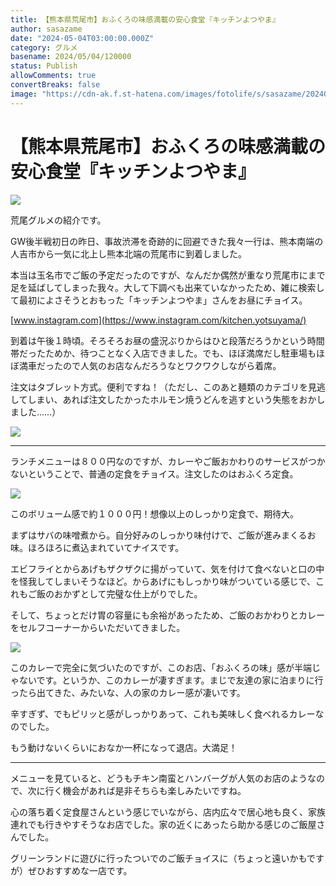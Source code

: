 ```yaml
---
title: 【熊本県荒尾市】おふくろの味感満載の安心食堂『キッチンよつやま』
author: sasazame
date: "2024-05-04T03:00:00.000Z"
category: グルメ
basename: 2024/05/04/120000
status: Publish
allowComments: true
convertBreaks: false
image: "https://cdn-ak.f.st-hatena.com/images/fotolife/s/sasazame/20240504/20240504102330.png"
---
```

# 【熊本県荒尾市】おふくろの味感満載の安心食堂『キッチンよつやま』

![](https://cdn-ak.f.st-hatena.com/images/fotolife/s/sasazame/20240504/20240504102330.png)

荒尾グルメの紹介です。

<!-- Extended Body -->

GW後半戦初日の昨日、事故渋滞を奇跡的に回避できた我々一行は、熊本南端の人吉市から一気に北上し熊本北端の荒尾市に到着しました。

本当は玉名市でご飯の予定だったのですが、なんだか偶然が重なり荒尾市にまで足を延ばしてしまった我々。大して下調べも出来ていなかったため、雑に検索して最初によさそうとおもった「キッチンよつやま」さんをお昼にチョイス。

[www.instagram.com](https://www.instagram.com/kitchen.yotsuyama/)

到着は午後１時頃。そろそろお昼の盛況ぶりからはひと段落だろうかという時間帯だったためか、待つことなく入店できました。でも、ほぼ満席だし駐車場もほぼ満車だったので人気のお店なんだろうなとワクワクしながら着席。

注文はタブレット方式。便利ですね！（ただし、このあと麺類のカテゴリを見逃してしまい、あれば注文したかったホルモン焼うどんを逃すという失態をおかしました……）

![](https://cdn-ak.f.st-hatena.com/images/fotolife/s/sasazame/20240504/20240504101747.jpg)

* * *

ランチメニューは８００円なのですが、カレーやご飯おかわりのサービスがつかないということで、普通の定食をチョイス。注文したのはおふくろ定食。

![](https://cdn-ak.f.st-hatena.com/images/fotolife/s/sasazame/20240504/20240504103543.jpg)

このボリューム感で約１０００円！想像以上のしっかり定食で、期待大。

まずはサバの味噌煮から。自分好みのしっかり味付けで、ご飯が進みまくるお味。ほろほろに煮込まれていてナイスです。

エビフライとからあげもザクザクに揚がっていて、気を付けて食べないと口の中を怪我してしまいそうなほど。からあげにもしっかり味がついている感じで、これもご飯のおかずとして完璧な仕上がりでした。

そして、ちょっとだけ胃の容量にも余裕があったため、ご飯のおかわりとカレーをセルフコーナーからいただいてきました。

![](https://cdn-ak.f.st-hatena.com/images/fotolife/s/sasazame/20240504/20240504103954.png)

このカレーで完全に気づいたのですが、このお店、「おふくろの味」感が半端じゃないです。というか、このカレーが凄すぎます。まじで友達の家に泊まりに行ったら出てきた、みたいな、人の家のカレー感が凄いです。

辛すぎず、でもピリッと感がしっかりあって、これも美味しく食べれるカレーなのでした。

もう動けないくらいにおなか一杯になって退店。大満足！

* * *

メニューを見ていると、どうもチキン南蛮とハンバーグが人気のお店のようなので、次に行く機会があれば是非そちらも楽しみたいですね。

心の落ち着く定食屋さんという感じでいながら、店内広々で居心地も良く、家族連れでも行きやすそうなお店でした。家の近くにあったら助かる感じのご飯屋さんでした。

グリーンランドに遊びに行ったついでのご飯チョイスに（ちょっと遠いかもですが）ぜひおすすめな一店です。